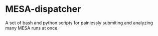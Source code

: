 # MESA-dispatcher
A set of bash and python scripts for painlessly submiting and analyzing many MESA runs at once.
